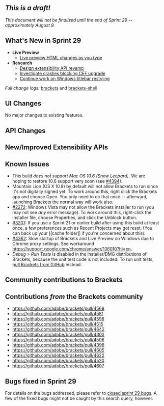 _This is a draft!_
--------------------
_This document will not be finalized until the end of Sprint 29 -- approximately August 9._

What's New in Sprint 29
-----------------------
* **Live Preview**
    * [Live preview HTML changes as you type](https://trello.com/c/cc8kk9zG/927-5-live-development-html-initial-implementation)
* **Research**
    * [Design extensibility API revamp](https://trello.com/c/rnN0XwK0/876-3-research-extension-api-design)
    * [Investigate crashes blocking CEF upgrade](https://trello.com/c/gIwbocii/938-3-cef-crash-issues)
    * [Continue work on Windows titlebar restyling](https://trello.com/c/d77Fd4F9/874-5-into-darkness-shell-windows)

_Full change logs:_ [brackets](https://github.com/adobe/brackets/compare/sprint-28...sprint-29#commits_bucket) and [brackets-shell](https://github.com/adobe/brackets-shell/compare/sprint-28...sprint-29#commits_bucket)


UI Changes
----------
No major changes to existing features.


API Changes
-----------

New/Improved Extensibility APIs
-------------------------------


Known Issues
------------
* This build _does not support Mac OS 10.6 (Snow Leopard)_. We are hoping to restore 10.6 support very soon (see [#4394](https://github.com/adobe/brackets/issues/4394)).
* Mountain Lion (OS X 10.8) by default will not allow Brackets to run since it's not digitally signed yet. To work around this, right click the Brackets app and choose Open. You only need to do that once -- afterward, launching Brackets the normal way will work also.
* [#2272](https://github.com/adobe/brackets/issues/2272): Windows Vista may not allow the Brackets installer to run (you may not see _any_ error message). To work around this, right-click the installer file, choose Properties, and click the Unblock button.
* [#3207](https://github.com/adobe/brackets/issues/3207): If you use a Sprint 21 or earlier build after using this build at least once, a few preferences such as Recent Projects may get reset. (You can back up your [[cache folder]] if you're concerned about this).
* [#4362](https://github.com/adobe/brackets/issues/4362): Slow startup of Brackets and Live Preview on Windows due to Chrome proxy settings. See workaround https://support.google.com/chrome/answer/106010?hl=en.
* _Debug > Run Tests_ is disabled in the installer/DMG distributions of Brackets, because the unit test code is not included. To run unit tests, [pull Brackets from GitHub](https://github.com/adobe/brackets/wiki/How-to-Hack-on-Brackets#wiki-getcode) instead.


Community contributions to Brackets
-----------------------------------

Contributions _from_ the Brackets community
-------------------------------------------
* https://github.com/adobe/brackets/pull/4569
* https://github.com/adobe/brackets/pull/4581
* https://github.com/adobe/brackets/pull/4598
* https://github.com/adobe/brackets/pull/4515
* https://github.com/adobe/brackets/pull/4642
* https://github.com/adobe/brackets/pull/4303
* https://github.com/adobe/brackets/pull/4506
* https://github.com/adobe/brackets/pull/4398
* https://github.com/adobe/brackets/pull/4605
* https://github.com/adobe/brackets/pull/4622
* https://github.com/adobe/brackets/pull/4520
* https://github.com/adobe/brackets/pull/4607

Bugs fixed in Sprint 29
-----------------------
For details on the bugs addressed, please refer to [closed sprint 29 bugs](https://github.com/adobe/brackets/issues?labels=&milestone=16&state=closed). A few of the fixed bugs might not be caught by this search query, however.